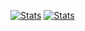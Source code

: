 <!--START_SECTION:waka-->

[![Stats](https://github-readme-stats.vercel.app/api?username=wobkobi&show_icons=true&theme=github_dark)](https://github.com/anuraghazra/github-readme-stats)
[![Stats](https://github-readme-stats.vercel.app/api/wakatime?username=wobkobi&custom_title=All%20Time%20Stats&theme=github_dark)](https://github.com/anuraghazra/github-readme-stats)
<!--END_SECTION:waka-->
